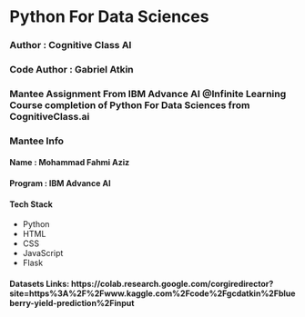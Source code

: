 <h1><b>Python For Data Sciences</b></h1>
<h3>Author : Cognitive Class AI</h3>
<h3>Code Author : Gabriel Atkin</h3>
<h3>Mantee Assignment From IBM Advance AI @Infinite Learning Course completion of Python For Data Sciences from CognitiveClass.ai</h3>

<h3>Mantee Info</h3>
<h4>Name : Mohammad Fahmi Aziz</h4>
<h4>Program : IBM Advance AI</h4>

<h4>Tech Stack</h4>
<ul>
  <li>Python</li>
  <li>HTML</li>
  <li>CSS</li>
  <li>JavaScript</li>
  <li>Flask</li>
</ul>

<h4>Datasets Links: https://colab.research.google.com/corgiredirector?site=https%3A%2F%2Fwww.kaggle.com%2Fcode%2Fgcdatkin%2Fblueberry-yield-prediction%2Finput</h4>
